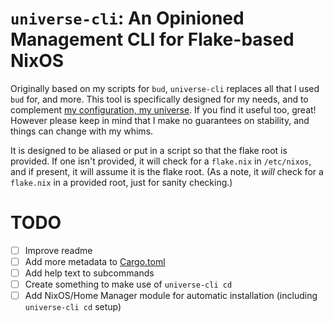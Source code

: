# `universe-cli`: An Opinioned Management CLI for Flake-based NixOS

Originally based on my scripts for `bud`, `universe-cli` replaces all that I used `bud` for, and more.
This tool is specifically designed for my needs, and to complement [my configuration, my universe](https://github.com/Infinidoge/universe).
If you find it useful too, great!
However please keep in mind that I make no guarantees on stability, and things can change with my whims.

It is designed to be aliased or put in a script so that the flake root is provided.
If one isn't provided, it will check for a `flake.nix` in `/etc/nixos`, and if present, it will assume it is the flake root.
(As a note, it _will_ check for a `flake.nix` in a provided root, just for sanity checking.)

# TODO

- [ ] Improve readme
- [ ] Add more metadata to [Cargo.toml](./Cargo.toml)
- [ ] Add help text to subcommands
- [ ] Create something to make use of `universe-cli cd`
- [ ] Add NixOS/Home Manager module for automatic installation (including `universe-cli cd` setup)
